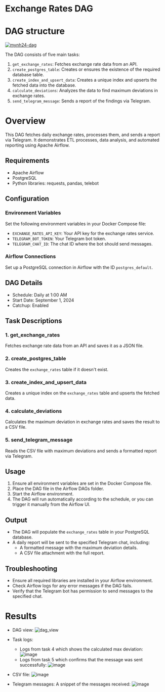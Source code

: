 # Exchange Rates DAG

# DAG structure

<a href="https://ibb.co/WftqB2g"><img src="https://i.ibb.co/jDRB3rg/mynh24-dag.png" alt="mynh24-dag" border="0"></a>

The DAG consists of five main tasks:

1. `get_exchange_rates`: Fetches exchange rate data from an API.
2. `create_postgres_table`: Creates or ensures the existence of the required database table.
3. `create_index_and_upsert_data`: Creates a unique index and upserts the fetched data into the database.
4. `calculate_deviations`: Analyzes the data to find maximum deviations in exchange rates.
5. `send_telegram_message`: Sends a report of the findings via Telegram.

# Overview
This DAG fetches daily exchange rates, processes them, and sends a report via Telegram. It demonstrates ETL processes, data analysis, and automated reporting using Apache Airflow.


## Requirements
- Apache Airflow
- PostgreSQL
- Python libraries: requests, pandas, telebot

## Configuration
### Environment Variables
Set the following environment variables in your Docker Compose file:
- `EXCHANGE_RATES_API_KEY`: Your API key for the exchange rates service.
- `TELEGRAM_BOT_TOKEN`: Your Telegram bot token.
- `TELEGRAM_CHAT_ID`: The chat ID where the bot should send messages.

### Airflow Connections
Set up a PostgreSQL connection in Airflow with the ID `postgres_default`.

## DAG Details
- Schedule: Daily at 1:00 AM
- Start Date: September 1, 2024
- Catchup: Enabled

## Task Descriptions

### 1. get_exchange_rates
Fetches exchange rate data from an API and saves it as a JSON file.

### 2. create_postgres_table
Creates the `exchange_rates` table if it doesn't exist.

### 3. create_index_and_upsert_data
Creates a unique index on the `exchange_rates` table and upserts the fetched data.

### 4. calculate_deviations
Calculates the maximum deviation in exchange rates and saves the result to a CSV file.

### 5. send_telegram_message
Reads the CSV file with maximum deviations and sends a formatted report via Telegram.

## Usage
1. Ensure all environment variables are set in the Docker Compose file.
2. Place the DAG file in the Airflow DAGs folder.
3. Start the Airflow environment.
4. The DAG will run automatically according to the schedule, or you can trigger it manually from the Airflow UI.

## Output
- The DAG will populate the `exchange_rates` table in your PostgreSQL database.
- A daily report will be sent to the specified Telegram chat, including:
  - A formatted message with the maximum deviation details.
  - A CSV file attachment with the full report.

## Troubleshooting
- Ensure all required libraries are installed in your Airflow environment.
- Check Airflow logs for any error messages if the DAG fails.
- Verify that the Telegram bot has permission to send messages to the specified chat.

# Results
- DAG view:
  ![dag_view](https://github.com/user-attachments/assets/87388b76-32bc-46c1-ab15-d8a3b7d8cba1)

- Task logs:
  - Logs from task 4 which shows the calculated max deviation:
  ![image](https://github.com/user-attachments/assets/5b81bfcb-4a15-4f4f-ba60-1cc8d538fda0)
  - Logs from task 5 which confirms that the message was sent successfully:
  ![image](https://github.com/user-attachments/assets/bee9f2e7-82d8-44c5-a8a6-2be35da50d21)

- CSV file:
  ![image](https://github.com/user-attachments/assets/23a75c61-3a88-41de-8016-95703dae3b0b)

- Telegram messages:
  A snippet of the messages received:
  ![image](https://github.com/user-attachments/assets/34e1b3ee-0d68-4a71-86db-11733c902811)



